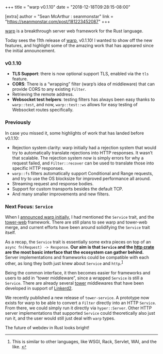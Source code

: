 +++
title = "warp v0.1.10"
date = "2018-12-18T09:28:15-08:00"

[extra]
author = "Sean McArthur : seanmonstar"
link = "https://seanmonstar.com/post/181223452087"
+++
<p><a href="https://seanmonstar.com/post/176530511587/warp">warp</a> is a breakthrough server web framework for the Rust language.</p>

<p>Today sees the 11th release of <a href="https://github.com/seanmonstar/warp">warp</a>, v0.1.10! I wanted to show off the new features, and highlight some of the amazing work that has appeared since the initial announcement.</p>

<h3>v0.1.10</h3>

<ul><li><strong>TLS Support</strong>: there is now optional support TLS, enabled via the <code>tls</code> feature.</li>
<li><strong>CORS</strong>: There is a &ldquo;wrapping&rdquo; filter (warp&rsquo;s idea of middleware) that can provide CORS to any existing <code>Filter</code>.</li>
<li>Retrieving the remote address.</li>
<li><strong>Websocket test helpers</strong>: testing filters has always been easy thanks to <code>warp::test</code>, and now, <code>warp::test::ws</code> allows for easy testing of Websocket routes specifically.</li>
</ul><h3>Previously</h3>

<p>In case you missed it, some highlights of work that has landed before v0.1.10:</p>

<ul><li>Rejection system clarity: warp initially had a rejection system that would try to automatically translate rejections into HTTP responses. It wasn&rsquo;t that scalable. The rejection system now is simply errors for why a request failed, and <code>Filter::recover</code> can be used to translate those into specific HTTP responses.</li>
<li><code>warp::fs</code> filters automatically support Conditional and Range requests, and try to use the OS blocksize for improved performance all around.</li>
<li>Streaming request and response bodies.</li>
<li>Support for custom transports besides the default TCP.</li>
<li>And many smaller improvements and new filters.</li>
</ul><h3>Next Focus: <code>Service</code></h3>

<p>When I <a href="https://seanmonstar.com/post/176530511587/warp">announced warp initially</a>, I had mentioned the <code>Service</code> trait, and the <a href="https://medium.com/@carllerche/tower-web-a-new-web-framework-for-rust-e2912856851b">tower-web</a> framework. There are still plans to see warp and tower-web merge, and current efforts have been around solidifying the <code>Service</code> trait itself.</p>

<p>As a recap, the <code>Service</code> trait is essentially some extra pieces on top of an <code>async fn(Request) -&gt; Response</code>. <strong>Our aim is that <code>Service</code> and the <a href="https://crates.io/crates/http">http crate</a> are the most basic interface that the ecosystem can gather behind.</strong> Server implementations and frameworks could be compatible with each other, as long they both just knew about <code>Service</code> and <code>http</code>.<sup id="fnref:1"><a href="#fn:1" class="footnote-ref" role="doc-noteref">1</a></sup></p>

<p>Being the common interface, it then becomes easier for frameworks and users to add in &ldquo;tower middleware&rdquo;, since a wrapped <code>Service</code> is still a <code>Service</code>. There are already several <a href="https://github.com/tower-rs/tower">tower</a> middlewares that have been developed in support of <a href="https://linkerd.io/2">Linkerd2</a>.</p>

<p>We recently published a new release of <code>tower-service</code>. A prototype now exists for warp to be able to convert a <code>Filter</code> directly into an HTTP <code>Service</code>. From there, we could simply run it directly via <code>hyper::Server</code>. Other HTTP server implementations that supported <code>Service</code> could theoretically also just run it, and the user would still just deal with <code>warp</code> types.</p>

<p>The future of webdev in Rust looks bright!</p>

<div class="footnotes" role="doc-endnotes">
<hr><ol><li id="fn:1" role="doc-endnote">
<p>This is similar to other languages, like WSGI, Rack, Servlet, WAI, and the like. <a href="#fnref:1" class="footnote-backref" role="doc-backlink">↩︎</a></p>
</li>

</ol></div>